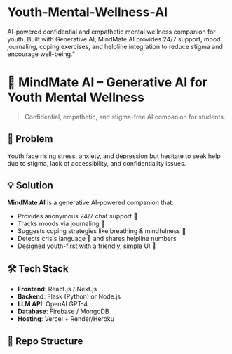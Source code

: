 # Youth-Mental-Wellness-AI
AI-powered confidential and empathetic mental wellness companion for youth. Built with Generative AI, MindMate AI provides 24/7 support, mood journaling, coping exercises, and helpline integration to reduce stigma and encourage well-being.”


# 🌱 MindMate AI – Generative AI for Youth Mental Wellness

> Confidential, empathetic, and stigma-free AI companion for students.

## 🚀 Problem
Youth face rising stress, anxiety, and depression but hesitate to seek help due to stigma, lack of accessibility, and confidentiality issues.

## 💡 Solution
**MindMate AI** is a generative AI-powered companion that:
- Provides anonymous 24/7 chat support 🤝
- Tracks moods via journaling 📔
- Suggests coping strategies like breathing & mindfulness 🧘
- Detects crisis language 🚨 and shares helpline numbers
- Designed youth-first with a friendly, simple UI 🌟

## 🛠️ Tech Stack
- **Frontend**: React.js / Next.js
- **Backend**: Flask (Python) or Node.js
- **LLM API**: OpenAI GPT-4
- **Database**: Firebase / MongoDB
- **Hosting**: Vercel + Render/Heroku

## 📂 Repo Structure
